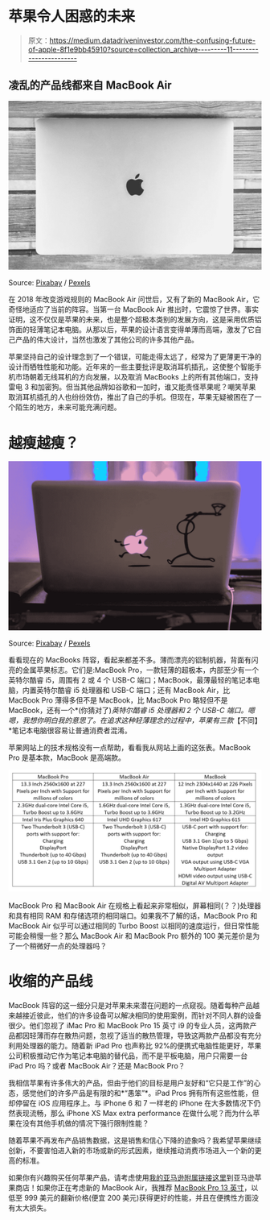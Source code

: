 # 苹果令人困惑的未来

> 原文：<https://medium.datadriveninvestor.com/the-confusing-future-of-apple-8f1e9bb45910?source=collection_archive---------11----------------------->

## 凌乱的产品线都来自 MacBook Air

![](img/3fb7e6692da59e6984cdff3390d64489.png)

Source: [Pixabay](https://www.pexels.com/@pixabay) / [Pexels](https://www.pexels.com/photo/abstract-apple-art-black-and-white-434346/)

在 2018 年改变游戏规则的 MacBook Air 问世后，又有了新的 MacBook Air，它奇怪地适应了当前的阵容。当第一台 MacBook Air 推出时，它震惊了世界。事实证明，这不仅仅是苹果的未来，也是整个超极本类别的发展方向，这是采用优质铝饰面的轻薄笔记本电脑。从那以后，苹果的设计语言变得单薄而高端，激发了它自己产品的伟大设计，当然也激发了其他公司的许多其他产品。

苹果坚持自己的设计理念到了一个错误，可能走得太远了，经常为了更薄更干净的设计而牺牲性能和功能。近年来的一些主要批评是取消耳机插孔，这使整个智能手机市场朝着无线耳机的方向发展，以及取消 MacBooks 上的所有其他端口，支持雷电 3 和加密狗。但当其他品牌如谷歌和一加时，谁又能责怪苹果呢？嘲笑苹果取消耳机插孔的人也纷纷效仿，推出了自己的手机。但现在，苹果无疑被困在了一个陌生的地方，未来可能充满问题。

# 越瘦越瘦？

![](img/ad10b25d93b5de101283a361c02aa83c.png)

Source: [Pixabay](https://www.pexels.com/@pixabay) / [Pexels](https://www.pexels.com/photo/apple-artwork-business-color-459719/)

看看现在的 MacBooks 阵容，看起来都差不多。薄而漂亮的铝制机器，背面有闪亮的金属苹果标志。它们是:MacBook Pro，一款轻薄的超极本，内部至少有一个英特尔酷睿 i5，周围有 2 或 4 个 USB-C 端口；MacBook，最薄最轻的笔记本电脑，内置英特尔酷睿 i5 处理器和 USB-C 端口；还有 MacBook Air，比 MacBook Pro 薄得多但不是 MacBook，比 MacBook Pro 略轻但不是 MacBook，还有一个*(你猜对了)*英特尔酷睿 i5 处理器和 2 个 USB-C 端口。*嗯嗯*，我想你明白我的意思了。在追求这种轻薄理念的过程中，苹果有三款*【不同】*笔记本电脑很容易让普通消费者混淆。

苹果网站上的技术规格没有一点帮助，看看我从网站上画的这张表。MacBook Pro 是基本款，MacBook 是高端款。

![](img/75cb86f8de7865808749d808a2041439.png)

MacBook Pro 和 MacBook Air 在规格上看起来非常相似，屏幕相同(？？)处理器和具有相同 RAM 和存储选项的相同端口。如果我不了解的话，MacBook Pro 和 MacBook Air 似乎可以通过相同的 Turbo Boost 以相同的速度运行，但日常性能可能会稍慢一些？那么 MacBook Air 和 MacBook Pro 额外的 100 美元差价是为了一个稍微好一点的处理器吗？

# 收缩的产品线

MacBook 阵容的这一细分只是对苹果未来潜在问题的一点窥视。随着每种产品越来越接近彼此，他们的许多设备可以解决相同的使用案例，而针对不同人群的设备很少。他们忽视了 iMac Pro 和 MacBook Pro 15 英寸 i9 的专业人员，这两款产品都因轻薄而存在散热问题，忽视了适当的散热管理，导致这两款产品都没有充分利用处理器的能力。随着新 iPad Pro 也声称比 92%的便携式电脑性能更好，苹果公司积极推动它作为笔记本电脑的替代品，而不是平板电脑，用户只需要一台 iPad Pro 吗？或者 MacBook Air？还是 MacBook Pro？

我相信苹果有许多伟大的产品，但由于他们的目标是用户友好和“它只是工作”的心态，感觉他们的许多产品是有限的和*“愚笨”*。iPad Pros 拥有所有这些性能，但却停留在 iOS 应用程序上。与 iPhone 6 和 7 一样老的 iPhone 在大多数情况下仍然表现流畅，那么 iPhone XS Max extra performance 在做什么呢？而为什么苹果在没有其他手机做的情况下强行限制性能？

随着苹果不再发布产品销售数据，这是销售和信心下降的迹象吗？我希望苹果继续创新，不要害怕进入新的市场或新的形式因素，继续推动消费市场进入一个新的更高的标准。

如果你有兴趣购买任何苹果产品，请考虑使用[我的亚马逊附属链接这里](https://www.amazon.com/l/2528944011?&_encoding=UTF8&tag=eugeneteoyuji-20&linkCode=ur2&linkId=e01e09967709e950d6bf7dc87b6021ca&camp=1789&creative=9325)到亚马逊苹果商店！如果你正在考虑新的 MacBook Air，我推荐 [MacBook Pro 13 英寸](https://www.amazon.com/Apple-MacBook-Display-MPXQ2LL-Version/dp/B071WLXKB2/ref=sr_1_3?s=electronics&amp;ie=UTF8&amp;qid=1541265595&amp;sr=1-3&amp;keywords=macbook+pro&_encoding=UTF8&tag=eugeneteoyuji-20&linkCode=ur2&linkId=1259989396d37c9a91a84e0c181ea09c&camp=1789&creative=9325)，以低至 999 美元的翻新价格(便宜 200 美元)获得更好的性能，并且在便携性方面没有太大损失。
